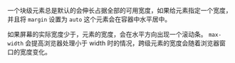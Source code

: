 一个块级元素总是默认的会伸长占据全部的可用宽度，如果给元素指定一个宽度，并且将 `margin` 设置为 `auto` 这个元素会在容器中水平居中。

如果屏幕的实际宽度少于，元素的宽度，会在水平方向出现一个滚动条。
`max-width` 会提高浏览器处理小于 width 时的情况，跨级元素的宽度会随着浏览器窗口的宽度变化。

